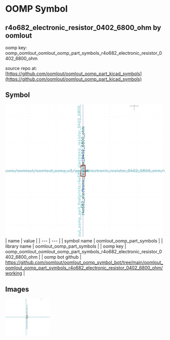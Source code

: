# OOMP Symbol  
## r4o682_electronic_resistor_0402_6800_ohm  by oomlout  
  
oomp key: oomp_oomlout_oomlout_oomp_part_symbols_r4o682_electronic_resistor_0402_6800_ohm  
  
source repo at: [https://github.com/oomlout/oomlout_oomp_part_kicad_symbols](https://github.com/oomlout/oomlout_oomp_part_kicad_symbols)  
## Symbol  
  
[![working.png](working_600.png)](working.png)  
| name | value | 
| --- | --- | 
| symbol name | oomlout_oomp_part_symbols | 
| library name | oomlout_oomp_part_symbols | 
| oomp key | oomp_oomlout_oomlout_oomp_part_symbols_r4o682_electronic_resistor_0402_6800_ohm | 
| oomp bot github | https://github.com/oomlout/oomlout_oomp_symbol_bot/tree/main/oomlout_oomlout_oomp_part_symbols_r4o682_electronic_resistor_0402_6800_ohm/working | 
## Images  
  
[![working.png](working_140.png)](working.png)  
